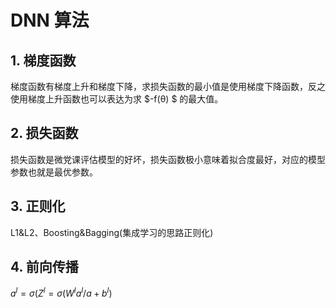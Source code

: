 # DNN 算法

## 1. 梯度函数

梯度函数有梯度上升和梯度下降，求损失函数的最小值是使用梯度下降函数，反之使用梯度上升函数也可以表达为求 $-f(θ) $  的最大值。

## 2. 损失函数

损失函数是微党课评估模型的好坏，损失函数极小意味着拟合度最好，对应的模型参数也就是最优参数。

## 3. 正则化

L1&L2、Boosting&Bagging(集成学习的思路正则化)

## 4. 前向传播

$a^l=σ(Z^l=σ(W^la^l/a+b^l)$

